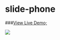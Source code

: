 # slide-phone

###[View Live Demo;](https://gcelaor.github.io／slide-picture／slide-picture／demo.html)

![](https://gcelaor.github.io/slide-picture／img/phoneStyle/.jpg)

